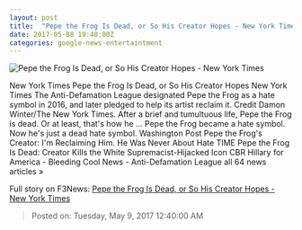 ```yaml
---
layout: post
title:  "Pepe the Frog Is Dead, or So His Creator Hopes - New York Times"
date: 2017-05-08 19:40:00Z
categories: google-news-entertaintment
---
```


![Pepe the Frog Is Dead, or So His Creator Hopes - New York Times](https://static01.nyt.com/images/2017/05/08/us/09xp-pepefrog/09xp-pepefrog-facebookJumbo.jpg)

New York Times Pepe the Frog Is Dead, or So His Creator Hopes New York Times The Anti-Defamation League designated Pepe the Frog as a hate symbol in 2016, and later pledged to help its artist reclaim it. Credit Damon Winter/The New York Times. After a brief and tumultuous life, Pepe the Frog is dead. Or at least, that's how he ... Pepe the Frog became a hate symbol. Now he's just a dead hate symbol. Washington Post Pepe the Frog's Creator: I'm Reclaiming Him. He Was Never About Hate TIME Pepe the Frog Is Dead: Creator Kills the White Supremacist-Hijacked Icon CBR Hillary for America - Bleeding Cool News - Anti-Defamation League all 64 news articles »


Full story on F3News: [Pepe the Frog Is Dead, or So His Creator Hopes - New York Times](http://www.f3nws.com/n/4SCBuH)

> Posted on: Tuesday, May 9, 2017 12:40:00 AM
